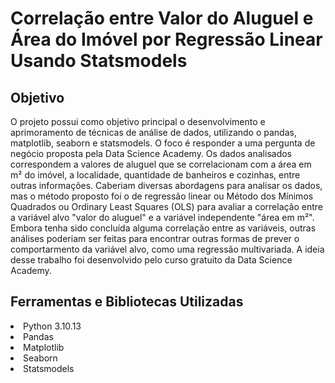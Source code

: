 # Correlação entre Valor do Aluguel e Área do Imóvel por Regressão Linear Usando Statsmodels
## Objetivo
O projeto possui como objetivo principal o desenvolvimento e aprimoramento de técnicas de análise de dados, utilizando o pandas, matplotlib, seaborn e statsmodels. O foco é responder a uma pergunta de negócio proposta pela Data Science Academy. Os dados analisados correspondem a valores de aluguel que se correlacionam com a área em m² do imóvel, a localidade, quantidade de banheiros e cozinhas, entre outras informações. Caberiam diversas abordagens para analisar os dados, mas o método proposto foi o de regressão linear ou Método dos Mínimos Quadrados ou Ordinary Least Squares (OLS) para avaliar a correlação entre a variável alvo "valor do aluguel" e a variável independente "área em m²". Embora tenha sido concluída alguma correlação entre as variáveis, outras análises poderiam ser feitas para encontrar outras formas de prever o comportarmento da variável alvo, como uma regressão multivariada. A ideia desse trabalho foi desenvolvido pelo curso gratuito da Data Science Academy.
## Ferramentas e Bibliotecas Utilizadas
<li>Python 3.10.13
<li>Pandas
<li>Matplotlib
<li>Seaborn
<li>Statsmodels
